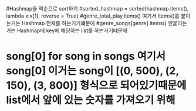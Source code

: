 
#Hashmap을 역순으로 sort하기
#sorted_hashmap = sorted(hashmap.items(), lambda x:x[1], reverse = True)
#genre_total_play.items() 여기서 items()를 붙이는거는 Hashmap 전체를 하는거기떄문에
#genre_songs[genre] items() 안붙이는거는 Hashmap에 key에 해당하는 list를 하는거기떄문에 
# song[0] for song in songs 여기서 song[0] 이거는 song이 [(0, 500), (2, 150), (3, 800)] 형식으로 되어있기때문에 list에서 앞에 있는 숫자를 가져오기 위해
